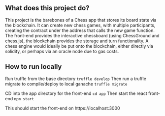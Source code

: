 ## What does this project do?
This project is the barebones of a Chess app that stores its board state via the blockchain.
It can create new chess games, with multiple participants, creating the contract under the address that calls the new game function.
The front-end provides the interactive chessboard (using ChessGround and chess.js), the blockchain provides the storage and turn functionality.
A chess engine would ideally be put onto the blockchain, either directly via solidity, or perhaps via an oracle node due to gas costs.

## How to run locally
Run truffle from the base directory
`truffle develop`
Then run a truffle migrate to compile/deploy to local ganache
`truffle migrate`

CD into the app directory for the front-end
`cd app`
Then start the react front-end
`npm start`

This should start the front-end on https://localhost:3000